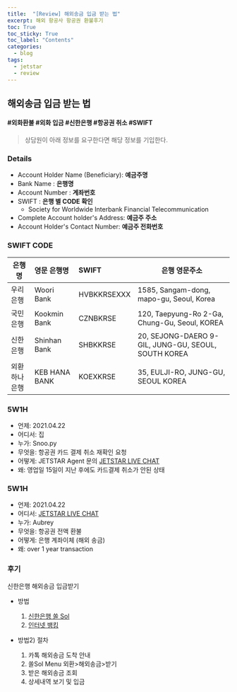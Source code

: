 ```yaml
---
title:  "[Review] 해외송금 입금 받는 법"
excerpt: 해외 항공사 항공권 환불후기
toc: True
toc_sticky: True
toc_label: "Contents"
categories:
  - blog
tags:
  - jetstar
  - review
---
```


## 해외송금 입금 받는 법
#### #외화환불 #외화 입금 #신한은행 #항공권 취소 #SWIFT

> 상담원이 아래 정보를 요구한다면 해당 정보를 기입한다.

### Details

- Account Holder Name (Beneficiary): **예금주명**
- Bank Name : **은행명**
- Account Number : **계좌번호**
- SWIFT : **은행 별 CODE 확인**
  - Society for Worldwide Interbank Financial Telecommunication
- Complete Account holder's Address: **예금주 주소**
- Account Holder's Contact Number: **예금주 전화번호**

### SWIFT CODE
| 은행명 | 영문 은행명 | SWIFT | 은행 영문주소 |
|---|:---|:---|---|
| 우리은행 | Woori Bank | HVBKKRSEXXX | 1585, Sangam-dong, mapo-gu, Seoul, Korea|
| 국민은행 | Kookmin Bank | CZNBKRSE |120, Taepyung-Ro 2-Ga, Chung-Gu, Seoul, KOREA | 
| 신한은행 | Shinhan Bank | SHBKKRSE | 20, SEJONG-DAERO 9-GIL, JUNG-GU, SEOUL, SOUTH KOREA |
| 외환 하나은행 | KEB HANA BANK | KOEXKRSE | 35, EULJI-RO, JUNG-GU, SEOUL KOREA|




### 5W1H

- 언제: 2021.04.22
- 어디서: 집
- 누가: Snoo.py
- 무엇을: 항공권 카드 결제 취소 재확인 요청
- 어떻게: JETSTAR Agent 문의 [JETSTAR LIVE CHAT](https://jetstar.secure.force.com/apex/PrechatFormforButtonsEnglish?endpoint=https%3A%2F%2Fjetstar.secure.force.com%2Fapex%2FliveAgentCustomChatWindowVAEnglish%3Flanguage%3D%23deployment_id%3D572900000008bmV%26org_id%3D00D90000000zq3b%26button_id%3D57390000000H2x7)
- 왜: 영업일 15일이 지난 후에도 카드결제 취소가 안된 상태

### 5W1H

- 언제: 2021.04.22
- 어디서: [JETSTAR LIVE CHAT](https://jetstar.secure.force.com/apex/PrechatFormforButtonsEnglish?endpoint=https%3A%2F%2Fjetstar.secure.force.com%2Fapex%2FliveAgentCustomChatWindowVAEnglish%3Flanguage%3D%23deployment_id%3D572900000008bmV%26org_id%3D00D90000000zq3b%26button_id%3D57390000000H2x7)
- 누가: Aubrey
- 무엇을: 항공권 전액 환불
- 어떻게: 은행 계좌이체 (해외 송금)
- 왜: over 1 year transaction


### 후기
신한은행 해외송금 입금받기
- 방법
	1. [신한은행 쏠 Sol](https://blog.naver.com/PostView.nhn?blogId=youwillstay&logNo=222180406828&redirect=Dlog&widgetTypeCall=true&topReferer=https%3A%2F%2Fsearch.naver.com%2Fsearch.naver%3Fsm%3Dtab_hty.top%26where%3Dnexearch%26query%3D%25EC%258B%25A0%25ED%2595%259C%25EC%259D%2580%25ED%2596%2589%2B%25EC%2599%25B8%25ED%2599%2594%2B%25EC%259E%2585%25EA%25B8%2588%25EB%25B0%259B%25EB%258A%2594%2B%25EB%25B2%2595%26oquery%3D%25EC%258B%25A0%25ED%2595%259C%25EC%259D%2580%25ED%2596%2589%2B%25EC%2586%25A1%25EA%25B8%2588%25EB%25B0%259B%25EB%258A%2594%2B%25EB%25B2%2595%26tqi%3Dh4a5clprvOsssQr%252BPi8ssssstyK-434022&directAccess=false)
	2. [인터넷 뱅킹](https://eoieoi.tistory.com/211)

- 방법2) 절차
	1. 카톡 해외송금 도착 안내
 	2. 쏠Sol Menu 외환>해외송금>받기
 	3. 받은 해외송금 조회 
  4. 상세내역 보기 및 입금
